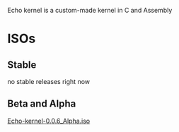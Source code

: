 Echo kernel is a custom-made kernel in C and Assembly



# ISOs



## Stable

no stable releases right now

## Beta and Alpha

[Echo-kernel-0.0.6_Alpha.iso](https://github.com/Extraskilled56/Echo-kernel/raw/iso/Echo-kernel-0.0.6_Alpha.iso)
